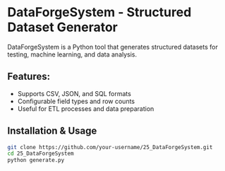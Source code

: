 # DataForgeSystem - Structured Dataset Generator  

DataForgeSystem is a Python tool that generates structured datasets for testing, machine learning, and data analysis.

## Features:
- Supports CSV, JSON, and SQL formats  
- Configurable field types and row counts  
- Useful for ETL processes and data preparation  

## Installation & Usage  
```bash
git clone https://github.com/your-username/25_DataForgeSystem.git  
cd 25_DataForgeSystem  
python generate.py  
